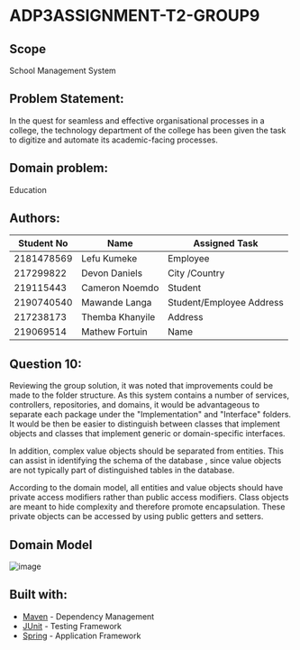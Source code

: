 # ADP3ASSIGNMENT-T2-GROUP9

## Scope

School Management System

## **Problem Statement:**

In the quest for seamless and effective organisational processes in a college, the technology department of the college has been given the task to digitize and automate its academic-facing processes.

## **Domain problem:**

Education

## Authors:

| Student No | Name            | Assigned Task            |
|------------|-----------------|--------------------------|
| 2181478569 | Lefu Kumeke     | Employee                 |
| 217299822  | Devon Daniels   | City /Country            |
| 219115443  | Cameron Noemdo  | Student                  |
| 2190740540 | Mawande Langa   | Student/Employee Address |
| 217238173  | Themba Khanyile | Address                  |
| 219069514  | Mathew Fortuin  | Name                     |




## **Question 10:**

Reviewing the group solution, it was noted that improvements could be made to the folder structure. As this system contains a number of services, controllers, repositories, and domains, it would be advantageous to separate each package under the "Implementation" and "Interface" folders. It would be then be easier to distinguish between classes that implement objects and classes that implement generic or domain-specific interfaces. 

In addition, complex value objects should be separated from entities. This can assist in identifying the schema of the database , since value objects are not typically part of distinguished tables in the database.  

According to the domain model, all entities and value objects should have private access modifiers rather than public access modifiers. Class objects are meant to hide complexity and therefore promote encapsulation. These private objects can be accessed by using public getters and setters.

## Domain Model

![image](https://user-images.githubusercontent.com/61013523/172817275-ff191665-ca8c-4c3f-90c2-12afba057fdc.png)

## Built with:

- [Maven](https://maven.apache.org/) - Dependency Management
- [JUnit](https://junit.org/junit5/) - Testing Framework
- [Spring](https://spring.io/) - Application Framework
